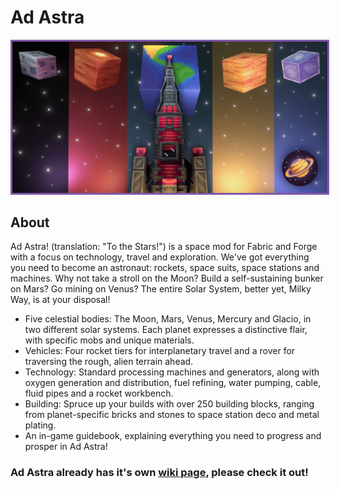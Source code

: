# <b>Ad Astra</b>

<p align="center">
<img src="/images/Mod pictures/Ad-Astra-Banner.png" alt="Ad Astra Banner" style="border: 3px solid  #7f58a7;" width="800">
</p>

## <div><b>About</b></div>

Ad Astra! (translation: "To the Stars!") is a space mod for Fabric and Forge with a focus on technology, travel and exploration. We've got everything you need to become an astronaut: rockets, space suits, space stations and machines. Why not take a stroll on the Moon? Build a self-sustaining bunker on Mars? Go mining on Venus? The entire Solar System, better yet, Milky Way, is at your disposal!

   - Five celestial bodies: The Moon, Mars, Venus, Mercury and Glacio, in two different solar systems. Each planet expresses a distinctive flair, with specific mobs and unique materials.
   - Vehicles: Four rocket tiers for interplanetary travel and a rover for traversing the rough, alien terrain ahead.
   - Technology: Standard processing machines and generators, along with oxygen generation and distribution, fuel refining, water pumping, cable, fluid pipes and a rocket workbench.
   - Building: Spruce up your builds with over 250 building blocks, ranging from planet-specific bricks and stones to space station deco and metal plating.
   - An in-game guidebook, explaining everything you need to progress and prosper in Ad Astra!

<h3>
Ad Astra already has it's own <b><a href="https://ad-astra-mod.fandom.com/wiki/Ad_Astra_Mod_Wiki" target="_blank">wiki page</a></b>, please check it out!
</h3>